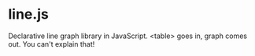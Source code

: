 line.js
=======

Declarative line graph library in JavaScript. &lt;table> goes in, graph comes out. You can't explain that!
